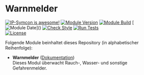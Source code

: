 # Warnmelder

[![IP-Symcon is awesome!](https://img.shields.io/badge/IP--Symcon-6.1-blue.svg)](https://www.symcon.de)
[![Module Version](https://img.shields.io/badge/Module_Version-1.0-blue.svg)]()
[![Module Build](https://img.shields.io/badge/Module_Build-15-blue.svg)]()
[![Module Date](https://img.shields.io/badge/Module_Date-20231225_(25.12.2023)-blue.svg)]()  
[![Check Style](https://github.com/ubittner/Warnmelder/workflows/Check%20Style/badge.svg)](https://github.com/ubittner/Warnmelder/actions)
[![Run Tests](https://github.com/ubittner/Warnmelder/workflows/Run%20Tests/badge.svg)](https://github.com/ubittner/Warnmelder/actions)  
[![License](https://img.shields.io/badge/License-CC%20BY--NC--SA%204.0-green.svg)](https://creativecommons.org/licenses/by-nc-sa/4.0/)

Folgende Module beinhaltet dieses Repository (in alphabetischer Reihenfolge):

- __Warnmelder__ ([Dokumentation](Warnmelder))  
  Dieses Modul überwacht Rauch-, Wasser- und sonstige Gefahrenmelder.
